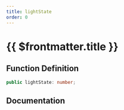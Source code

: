 ```yaml
---
title: lightState
order: 0
---
```


# {{ $frontmatter.title }}

## Function Definition

```ts
public lightState: number;
```

## Documentation

<!--@include: ./parts/lightState.md-->
